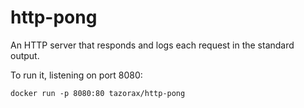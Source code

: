 # http-pong

An HTTP server that responds and logs each request in the standard output.

To run it, listening on port 8080:
```
docker run -p 8080:80 tazorax/http-pong
```
